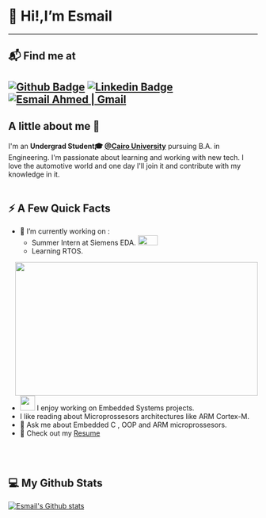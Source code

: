 # 👋 Hi!,I’m Esmail
----
## 📬 Find me at
[![Github Badge](http://img.shields.io/badge/-Github-black?style=flat-square&logo=github&link=https://github.com/EsmailAhmed22)](https://github.com/EsmailAhmed22) 
[![Linkedin Badge](https://img.shields.io/badge/-LinkedIn-blue?style=flat-square&logo=Linkedin&logoColor=white&link=https://www.linkedin.com/in/esmail-ahmed-6b5986193/)](https://www.linkedin.com/in/esmail-ahmed-6b5986193/)
<a href="mailto:esmailahmed27211@gmail.com">
  <img src="https://img.shields.io/badge/-Gmail-c14438?style=flat-square&logo=Gmail&logoColor=white&link=mailto:esmailahmed27211@gmail.com" alt="Esmail Ahmed | Gmail" />
</a>
----
## A little about me 👀
I'm an **Undergrad Student🎓 [@Cairo University](https://cu.edu.eg/Home)** pursuing B.A. in Engineering. I'm passionate about learning and working with new tech. 
I love the automotive world and one day I'll join it and contribute with my knowledge in it. <br/><br/>

## ⚡️ A Few Quick Facts

- 🔭 I’m currently working on :<br>
  * Summer Intern at Siemens EDA. <img src="https://1000logos.net/wp-content/uploads/2017/06/Siemens-Logo.png" width="40" height="20" /><br>
  * Learning RTOS.
<img width="490" height="270" src="https://media.giphy.com/media/9B8wYztAoe1zO/source.gif" align=right>

- <img src="https://media.giphy.com/media/WUlplcMpOCEmTGBtBW/giphy.gif" width="30">  I enjoy working on
 Embedded Systems projects.
- I like reading about Microprossesors architectures like ARM Cortex-M.
- 💬 Ask me about Embedded C , OOP and ARM microprossesors.
- 📙 Check out my [Resume](https://drive.google.com/file/d/1d_Sx9cXWPrRbqniWweofZZMl23fWiuq9/view?usp=sharing)
<br>
<br>

## 💻 My Github Stats
[![Esmail's Github stats](https://github-readme-stats.vercel.app/api?username=EsmailAhmed22&hide=stars&show_icons=true&theme=tokyonight&include_all_commits=true&count_private=true)](https://github.com/EsmailAhmed22?tab=repositories)
